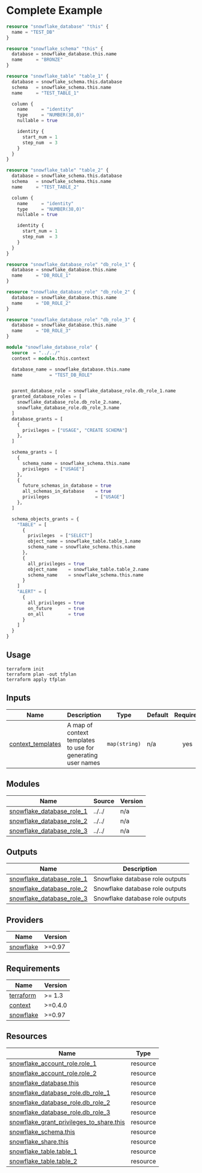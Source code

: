# Complete Example

```terraform
resource "snowflake_database" "this" {
  name = "TEST_DB"
}

resource "snowflake_schema" "this" {
  database = snowflake_database.this.name
  name     = "BRONZE"
}

resource "snowflake_table" "table_1" {
  database = snowflake_schema.this.database
  schema   = snowflake_schema.this.name
  name     = "TEST_TABLE_1"

  column {
    name     = "identity"
    type     = "NUMBER(38,0)"
    nullable = true

    identity {
      start_num = 1
      step_num  = 3
    }
  }
}

resource "snowflake_table" "table_2" {
  database = snowflake_schema.this.database
  schema   = snowflake_schema.this.name
  name     = "TEST_TABLE_2"

  column {
    name     = "identity"
    type     = "NUMBER(38,0)"
    nullable = true

    identity {
      start_num = 1
      step_num  = 3
    }
  }
}

resource "snowflake_database_role" "db_role_1" {
  database = snowflake_database.this.name
  name     = "DB_ROLE_1"
}

resource "snowflake_database_role" "db_role_2" {
  database = snowflake_database.this.name
  name     = "DB_ROLE_2"
}

resource "snowflake_database_role" "db_role_3" {
  database = snowflake_database.this.name
  name     = "DB_ROLE_3"
}

module "snowflake_database_role" {
  source  = "../../"
  context = module.this.context

  database_name = snowflake_database.this.name
  name          = "TEST_DB_ROLE"


  parent_database_role = snowflake_database_role.db_role_1.name
  granted_database_roles = [
    snowflake_database_role.db_role_2.name,
    snowflake_database_role.db_role_3.name
  ]
  database_grants = [
    {
      privileges = ["USAGE", "CREATE SCHEMA"]
    },
  ]

  schema_grants = [
    {
      schema_name = snowflake_schema.this.name
      privileges  = ["USAGE"]
    },
    {
      future_schemas_in_database = true
      all_schemas_in_database    = true
      privileges                 = ["USAGE"]
    },
  ]

  schema_objects_grants = {
    "TABLE" = [
      {
        privileges  = ["SELECT"]
        object_name = snowflake_table.table_1.name
        schema_name = snowflake_schema.this.name
      },
      {
        all_privileges = true
        object_name    = snowflake_table.table_2.name
        schema_name    = snowflake_schema.this.name
      }
    ]
    "ALERT" = [
      {
        all_privileges = true
        on_future      = true
        on_all         = true
      }
    ]
  }
}
```

## Usage
```
terraform init
terraform plan -out tfplan
terraform apply tfplan
```

<!-- BEGIN_TF_DOCS -->




## Inputs

| Name | Description | Type | Default | Required |
|------|-------------|------|---------|:--------:|
| <a name="input_context_templates"></a> [context\_templates](#input\_context\_templates) | A map of context templates to use for generating user names | `map(string)` | n/a | yes |

## Modules

| Name | Source | Version |
|------|--------|---------|
| <a name="module_snowflake_database_role_1"></a> [snowflake\_database\_role\_1](#module\_snowflake\_database\_role\_1) | ../../ | n/a |
| <a name="module_snowflake_database_role_2"></a> [snowflake\_database\_role\_2](#module\_snowflake\_database\_role\_2) | ../../ | n/a |
| <a name="module_snowflake_database_role_3"></a> [snowflake\_database\_role\_3](#module\_snowflake\_database\_role\_3) | ../../ | n/a |

## Outputs

| Name | Description |
|------|-------------|
| <a name="output_snowflake_database_role_1"></a> [snowflake\_database\_role\_1](#output\_snowflake\_database\_role\_1) | Snowflake database role outputs |
| <a name="output_snowflake_database_role_2"></a> [snowflake\_database\_role\_2](#output\_snowflake\_database\_role\_2) | Snowflake database role outputs |
| <a name="output_snowflake_database_role_3"></a> [snowflake\_database\_role\_3](#output\_snowflake\_database\_role\_3) | Snowflake database role outputs |

## Providers

| Name | Version |
|------|---------|
| <a name="provider_snowflake"></a> [snowflake](#provider\_snowflake) | >=0.97 |

## Requirements

| Name | Version |
|------|---------|
| <a name="requirement_terraform"></a> [terraform](#requirement\_terraform) | >= 1.3 |
| <a name="requirement_context"></a> [context](#requirement\_context) | >=0.4.0 |
| <a name="requirement_snowflake"></a> [snowflake](#requirement\_snowflake) | >=0.97 |

## Resources

| Name | Type |
|------|------|
| [snowflake_account_role.role_1](https://registry.terraform.io/providers/Snowflake-Labs/snowflake/latest/docs/resources/account_role) | resource |
| [snowflake_account_role.role_2](https://registry.terraform.io/providers/Snowflake-Labs/snowflake/latest/docs/resources/account_role) | resource |
| [snowflake_database.this](https://registry.terraform.io/providers/Snowflake-Labs/snowflake/latest/docs/resources/database) | resource |
| [snowflake_database_role.db_role_1](https://registry.terraform.io/providers/Snowflake-Labs/snowflake/latest/docs/resources/database_role) | resource |
| [snowflake_database_role.db_role_2](https://registry.terraform.io/providers/Snowflake-Labs/snowflake/latest/docs/resources/database_role) | resource |
| [snowflake_database_role.db_role_3](https://registry.terraform.io/providers/Snowflake-Labs/snowflake/latest/docs/resources/database_role) | resource |
| [snowflake_grant_privileges_to_share.this](https://registry.terraform.io/providers/Snowflake-Labs/snowflake/latest/docs/resources/grant_privileges_to_share) | resource |
| [snowflake_schema.this](https://registry.terraform.io/providers/Snowflake-Labs/snowflake/latest/docs/resources/schema) | resource |
| [snowflake_share.this](https://registry.terraform.io/providers/Snowflake-Labs/snowflake/latest/docs/resources/share) | resource |
| [snowflake_table.table_1](https://registry.terraform.io/providers/Snowflake-Labs/snowflake/latest/docs/resources/table) | resource |
| [snowflake_table.table_2](https://registry.terraform.io/providers/Snowflake-Labs/snowflake/latest/docs/resources/table) | resource |
<!-- END_TF_DOCS -->
